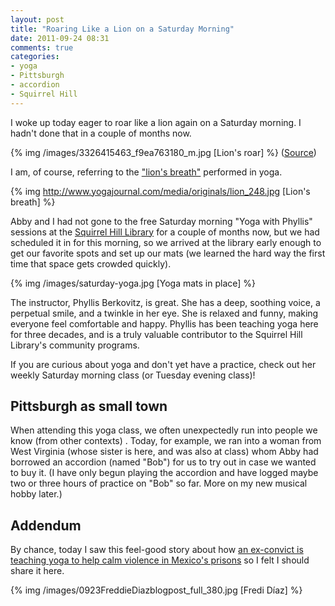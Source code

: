 ```yaml
---
layout: post
title: "Roaring Like a Lion on a Saturday Morning"
date: 2011-09-24 08:31
comments: true
categories:
- yoga
- Pittsburgh
- accordion
- Squirrel Hill
---
```

I woke up today eager to roar like a lion again on a Saturday morning. I hadn't done that in a couple of months now.

{% img /images/3326415463_f9ea763180_m.jpg [Lion's roar] %}
([Source](http://picturesandbox.com/browse/free-stock-photos/3326415463/-.html))

<!--more-->

I am, of course, referring to the ["lion's breath"](http://www.yogajournal.com/poses/1705) performed in yoga.

{% img http://www.yogajournal.com/media/originals/lion_248.jpg [Lion's breath] %}

Abby and I had not gone to the free Saturday morning "Yoga with Phyllis" sessions at the [Squirrel Hill Library](http://www.clpgh.org/locations/squirrelhill/) for a couple of months now, but we had scheduled it in for this morning, so we arrived at the library early enough to get our favorite spots and set up our mats (we learned the hard way the first time that space gets crowded quickly).

{% img /images/saturday-yoga.jpg [Yoga mats in place] %}

The instructor, Phyllis Berkovitz, is great. She has a deep, soothing voice, a perpetual smile, and a twinkle in her eye. She is relaxed and funny, making everyone feel comfortable and happy. Phyllis has been teaching yoga here for three decades, and is a truly valuable contributor to the Squirrel Hill Library's community programs.

If you are curious about yoga and don't yet have a practice, check out her weekly Saturday morning class (or Tuesday evening class)!

Pittsburgh as small town
------------------------

When attending this yoga class, we often unexpectedly run into people we know (from other contexts) . Today, for example, we ran into a woman from West Virginia (whose sister is here, and was also at class) whom Abby had borrowed an accordion (named "Bob") for us to try out in case we wanted to buy it. (I have only begun playing the accordion and have logged maybe two or three hours of practice on "Bob" so far. More on my new musical hobby later.)

Addendum
--------

By chance, today I saw this feel-good story about how [an ex-convict is teaching yoga to help calm violence in Mexico's prisons](http://www.csmonitor.com/World/Making-a-difference/Change-Agent/2011/0923/Ex-convict-teaches-yoga-to-help-calm-violence-in-Mexico-s-prisons) so I felt I should share it here.

{% img /images/0923FreddieDiazblogpost_full_380.jpg [Fredi Díaz] %}
